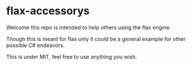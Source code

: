 # flax-accessorys
Welcome this repo is intended to help others using the flax engine. 

Though this is meant for flax only it could be a general example for other possible C# endeavors.

This is under MIT, feel free to use anything you wish.
